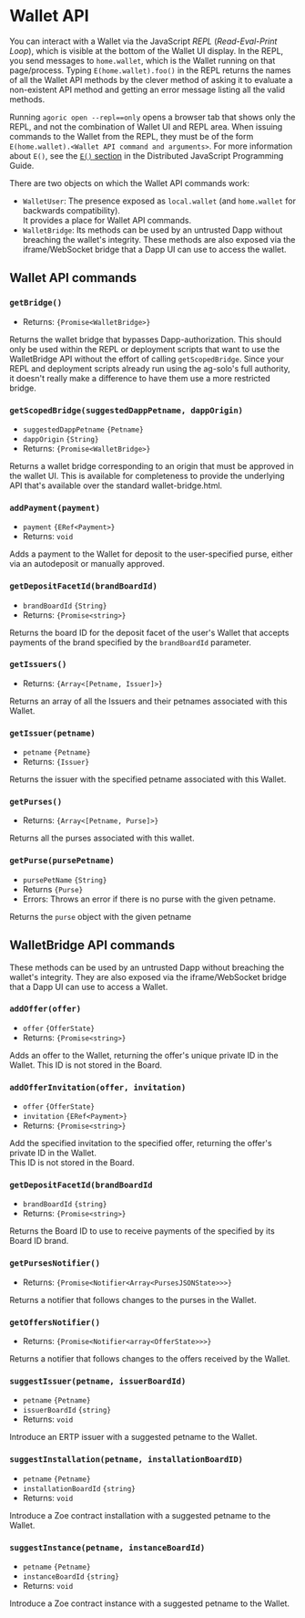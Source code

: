 # Wallet API

You can interact with a Wallet via the JavaScript *REPL* (*Read-Eval-Print Loop*),
which is visible at the bottom of the Wallet UI display. 
In the REPL, you send messages to `home.wallet`, which is the Wallet running on that
page/process. Typing `E(home.wallet).foo()` in the REPL returns the names of all the Wallet
API methods by the clever method of asking it to evaluate a non-existent API method and
getting an error message listing all the valid methods.

Running `agoric open --repl==only` opens a browser tab that shows only the REPL, and not
the combination of Wallet UI and REPL area. When issuing commands to the Wallet from the
REPL, they must be of the form `E(home.wallet).<Wallet API command and arguments>`. For more
information about `E()`, see the [`E()` section](/conceptual/js-programming/eventual-send.md) in 
the Distributed JavaScript Programming Guide.

There are two objects on which the Wallet API commands work:
- `WalletUser`: The presence exposed as `local.wallet` (and `home.wallet` for backwards compatibility).  
  It provides a place for Wallet API commands.
- `WalletBridge`: Its methods can be used by an untrusted
  Dapp without breaching the wallet's integrity.  These methods are also
  exposed via the iframe/WebSocket bridge that a Dapp UI can use to access the
  wallet.
  
## Wallet API commands

### `getBridge()`
- Returns: `{Promise<WalletBridge>}`

Returns the wallet bridge that bypasses Dapp-authorization. This should 
only be used within the REPL or deployment scripts that want to use the
WalletBridge API without the effort of calling `getScopedBridge`.
Since your REPL and deployment scripts already run using the ag-solo's full authority, 
it doesn't really make a difference to have them use a more restricted bridge.

### `getScopedBridge(suggestedDappPetname, dappOrigin)`
- `suggestedDappPetname` `{Petname}`
- `dappOrigin` `{String}`
- Returns: `{Promise<WalletBridge>}`

Returns a wallet bridge corresponding to an origin that must be approved in the wallet UI. 
This is available for completeness to provide the underlying API that's available over the
standard wallet-bridge.html.

### `addPayment(payment)`
- `payment` `{ERef<Payment>}`
- Returns: `void`

Adds a payment to the Wallet for deposit to the user-specified purse,
either via an autodeposit or manually approved.

### `getDepositFacetId(brandBoardId)`
- `brandBoardId` `{String}`
- Returns: `{Promise<string>}`

Returns the board ID for the deposit facet of the user's Wallet that accepts payments
of the brand specified by the `brandBoardId` parameter.

### `getIssuers()`
- Returns: `{Array<[Petname, Issuer]>}`

Returns an array of all the Issuers and their petnames associated with this Wallet.

### `getIssuer(petname)`
- `petname` `{Petname}`
- Returns: `{Issuer}`

Returns the issuer with the specified petname associated with this Wallet.

### `getPurses()`
- Returns: `{Array<[Petname, Purse]>}`

Returns all the purses associated with this wallet.

### `getPurse(pursePetname)`
- `pursePetName`  `{String}`
- Returns `{Purse}`
- Errors: Throws an error if there is no purse with the given petname.

Returns the `purse` object with the given petname
    
## WalletBridge API commands    
    
These methods can be used by an untrusted Dapp without breaching the wallet's 
integrity.  They are also exposed via the iframe/WebSocket bridge that a 
Dapp UI can use to access a Wallet.
 
### `addOffer(offer)`
- `offer` `{OfferState}`
- Returns: `{Promise<string>}`

Adds an offer to the Wallet, returning the offer's unique private ID in the Wallet.
This ID is not stored in the Board.

### `addOfferInvitation(offer, invitation)`
- `offer` `{OfferState}`
- `invitation` `{ERef<Payment>}`
- Returns: `{Promise<string>}`

Add the specified invitation to the specified offer, returning the offer's private ID in the Wallet.  
This ID is not stored in the Board.

### `getDepositFacetId(brandBoardId`
- `brandBoardId` `{string}`
- Returns: `{Promise<string>}`

Returns the Board ID to use to receive payments of the specified by its Board ID brand.

### `getPursesNotifier()`
- Returns: `{Promise<Notifier<Array<PursesJSONState>>>}`

Returns a notifier that follows changes to the purses in the Wallet.

### `getOffersNotifier()`
- Returns: `{Promise<Notifier<array<OfferState>>>}`

Returns a notifier that follows changes to the offers received by the Wallet.

### `suggestIssuer(petname, issuerBoardId)`
- `petname` `{Petname}`
- `issuerBoardId` `{string}`
- Returns: `void`

Introduce an ERTP issuer with a suggested petname to the Wallet.

### `suggestInstallation(petname, installationBoardID)`
- `petname` `{Petname}`
- `installationBoardId` `{string}`
- Returns: `void`

Introduce a Zoe contract installation with a suggested petname to the Wallet.

### `suggestInstance(petname, instanceBoardId)`
- `petname` `{Petname}`
- `instanceBoardId` `{string}`
- Returns: `void`

Introduce a Zoe contract instance with a suggested petname to the Wallet.
